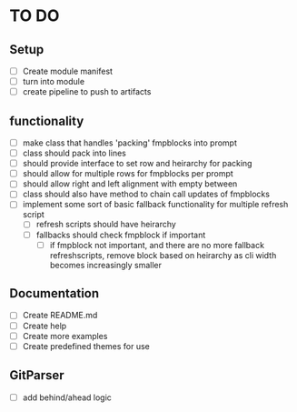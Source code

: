 # TO DO

## Setup

- [ ] Create module manifest
- [ ] turn into module
- [ ] create pipeline to push to artifacts

## functionality

- [ ] make class that handles 'packing' fmpblocks into prompt
- [ ] class should pack into lines
- [ ] should provide interface to set row and heirarchy for packing
- [ ] should allow for multiple rows for fmpblocks per prompt
- [ ] should allow right and left alignment with empty between
- [ ] class should also have method to chain call updates of fmpblocks  
- [ ] implement some sort of basic fallback functionality for multiple refresh script
  - [ ] refresh scripts should have heirarchy
  - [ ] fallbacks should check fmpblock if important
    - [ ] if fmpblock not important, and there are no more fallback refreshscripts, remove block based on heirarchy as cli width becomes increasingly smaller

## Documentation

- [ ] Create README.md
- [ ] Create help
- [ ] Create more examples
- [ ] Create predefined themes for use

## GitParser
- [ ] add behind/ahead logic
